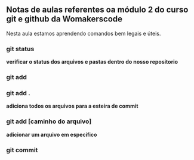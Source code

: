 ## Notas de aulas referentes oa módulo 2 do curso git e github da Womakerscode

Nesta aula estamos aprendendo comandos bem legais e úteis.

### git status 
**verificar o status dos arquivos e pastas dentro do nosso repositorio**

### git add

### git add .

**adiciona todos os arquivos para a esteira de commit**

### git add [caminho do arquivo]

**adicionar um arquivo em especifico**



### git commit

